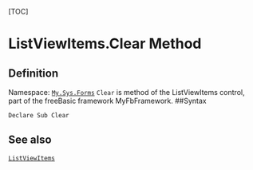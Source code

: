 [TOC]
# ListViewItems.Clear Method

## Definition
Namespace: [`My.Sys.Forms`](My.Sys.Forms.md)
`Clear` is method of the ListViewItems control, part of the freeBasic framework MyFbFramework.
##Syntax
```freeBasic
Declare Sub Clear
```

## See also
[`ListViewItems`](ListViewItems.md)
